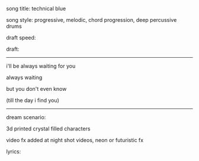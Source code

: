 song title: technical blue

song style: progressive, melodic, chord progression, deep percussive drums

draft speed:

draft:

---

i'll be always waiting for you

always waiting

but you don't even know

(till the day i find you)

---

dream scenario:

3d printed crystal filled characters

video fx added at night shot videos, neon or futuristic fx

lyrics:

